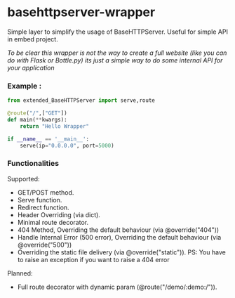 # basehttpserver-wrapper

Simple layer to simplify the usage of BaseHTTPServer. Useful for simple API in embed project.

*To be clear this wrapper is not the way to create a full website (like you can do with Flask or Bottle.py) its just a simple way to do some internal API for your application*


### Example :

```python
from extended_BaseHTTPServer import serve,route 

@route("/",["GET"])
def main(**kwargs):
	return "Hello Wrapper"

if __name__ == '__main__':
	serve(ip="0.0.0.0", port=5000)
```

### Functionalities

Supported:
* GET/POST method.
* Serve function.
* Redirect function.
* Header Overriding (via dict).
* Minimal route decorator.
* 404 Method, Overriding the default behaviour (via @override("404"))
* Handle Internal Error (500 error), Overriding the default behaviour (via @override("500"))
* Overriding the static file delivery (via @override("static")). PS: You have to raise an exception if you want to raise a 404 error

Planned:
* Full route decorator with dynamic param (@route("/demo/:demo:/")).

